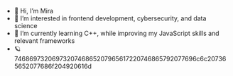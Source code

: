- 👋 Hi, I’m Mira
- 👀 I’m interested in frontend development, cybersecurity, and data science 
- 🌱 I’m currently learning C++, while improving my JavaScript skills and relevant frameworks
- 🪐 7468697320697320746865207965617220746865792077696c6c207365652077686f204920616d

